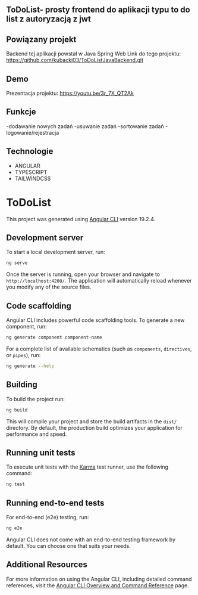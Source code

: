 ## ToDoList- prosty frontend do aplikacji typu to do list z autoryzacją z jwt
## Powiązany projekt
Backend tej aplikacji powstał w Java Spring Web 
Link do tego projektu: https://github.com/kubacki03/ToDoListJavaBackend.git

## Demo
Prezentacja projektu: https://youtu.be/3r_7X_QT2Ak
## Funkcje
-dodawanie nowych zadań
-usuwanie zadań
-sortowanie zadań
-logowanie/rejestracja

## Technologie
- ANGULAR
- TYPESCRIPT
- TAILWINDCSS

# ToDoList

This project was generated using [Angular CLI](https://github.com/angular/angular-cli) version 19.2.4.

## Development server

To start a local development server, run:

```bash
ng serve
```

Once the server is running, open your browser and navigate to `http://localhost:4200/`. The application will automatically reload whenever you modify any of the source files.

## Code scaffolding

Angular CLI includes powerful code scaffolding tools. To generate a new component, run:

```bash
ng generate component component-name
```

For a complete list of available schematics (such as `components`, `directives`, or `pipes`), run:

```bash
ng generate --help
```

## Building

To build the project run:

```bash
ng build
```

This will compile your project and store the build artifacts in the `dist/` directory. By default, the production build optimizes your application for performance and speed.

## Running unit tests

To execute unit tests with the [Karma](https://karma-runner.github.io) test runner, use the following command:

```bash
ng test
```

## Running end-to-end tests

For end-to-end (e2e) testing, run:

```bash
ng e2e
```

Angular CLI does not come with an end-to-end testing framework by default. You can choose one that suits your needs.

## Additional Resources

For more information on using the Angular CLI, including detailed command references, visit the [Angular CLI Overview and Command Reference](https://angular.dev/tools/cli) page.
